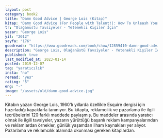 ```yaml
---
layout: post  
category: book2  
title: "Damn Good Advice | George Lois (Kitap)"  
kitap: "Damn Good Advice (For People with Talent!): How To Unleash Your Creative Potential by America's Master Communicator"  
tr: "Olağanüstü Tavsiyeler - Yetenekli Kişiler İçin"  
yazar: "George Lois"  
yil: "2012"  
sayfa: "176"  
goodreads: "https://www.goodreads.com/book/show/12859410-damn-good-advice-for-people-with-talent"
description: "George Lois, Olağanüstü Tavsiyeler - Yetenekli Kişiler İçin isimli kitabında reklamcılık ve pazarlama ile ilgili tecrübelerini paylaşıyor."
published: true
last_modified_at: 2023-01-14
posted: 2019-12-07
tag: "yaratıcılık"
insta: "no"
reread: "yes"
rating: "5"
eng: "-"
image: "/assets/old/damn-good-advice.jpg"
---
```


Kitabın yazarı George Lois, 1960'lı yıllarda özellikle Esquire dergisi için hazırladığı kapaklarla tanınıyor. Bu kitapta, reklamcılık ve pazarlama ile ilgili tecrübelerini 120 farklı maddede paylaşmış. Bu maddeler arasında yaratıcı olmak ile ilgili tavsiyeler, yazarın yürüttüğü başarılı reklam kampanyalarından ve reklamlardan örnekler, günlük yaşamdan ilham kaynakları yer alıyor. Pazarlama ve reklamcılık alanında okunması gereken kitaplardan.  
  
